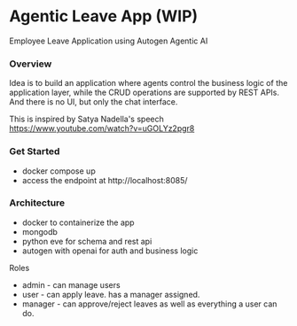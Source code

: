 # Agentic Leave App (WIP)

Employee Leave Application using Autogen Agentic AI 

### Overview

Idea is to build an application where agents control the business logic of the application layer,
while the CRUD operations are supported by REST APIs. And there is no UI, but only the chat interface.

This is inspired by Satya Nadella's speech https://www.youtube.com/watch?v=uGOLYz2pgr8

### Get Started

* docker compose up
* access the endpoint at http://localhost:8085/

### Architecture

* docker to containerize the app
* mongodb
* python eve for schema and rest api
* autogen with openai for auth and business logic

Roles
* admin - can manage users
* user - can apply leave. has a manager assigned.
* manager - can approve/reject leaves as well as everything a user can do.







